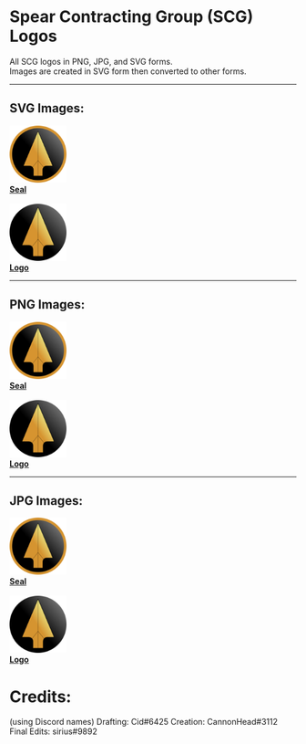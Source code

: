 # Spear Contracting Group (SCG) Logos<br>
All SCG logos in PNG, JPG, and SVG forms.<br>
Images are created in SVG form then converted to other forms.

<hr>

## SVG Images:<br>
[<img src="./svg/seal.svg" alt="SCG seal - SVG" width="100" height="100">
<br>
**Seal**](./svg/seal.svg)
<br><br>
[<img src="./svg/logo.svg" alt="SCG logo - SVG" width="100" height="100">
<br>
**Logo**](./svg/logo.svg)

<hr>

## PNG Images:<br>
[<img src="./png/seal.png" alt="SCG seal - PNG" width="100" height="100">
<br>
**Seal**](./png/seal.png)
<br><br>
[<img src="./png/logo.png" alt="SCG logo - PNG" width="100" height="100">
<br>
**Logo**](./png/logo.png)

<hr>

## JPG Images:<br>
[<img src="./jpg/seal.jpg" alt="SCG seal - JPG" width="100" height="100">
<br>
**Seal**](./jpg/seal.jpg)
<br><br>
[<img src="./jpg/logo.jpg" alt="SCG logo - JPG" width="100" height="100">
<br>
**Logo**](./jpg/logo.jpg)

# Credits:
(using Discord names)
Drafting: Cid#6425
Creation: CannonHead#3112
Final Edits: sirius#9892